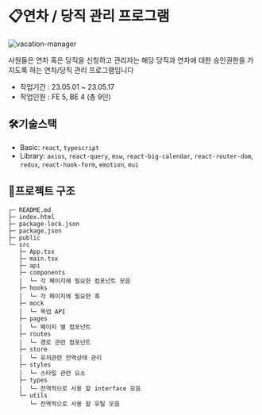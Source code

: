 # 📋연차 / 당직 관리 프로그램
![vacation-manager](https://github.com/lbw3973/FE_Mini/assets/75530371/13daf107-52ae-4921-ba8a-46727aa558d9)

사원들은 연차 혹은 당직을 신청하고 관리자는 해당 당직과 연차에 대한 승인권한을 가지도록 하는 연차/당직 관리 프로그램입니다

- 작업기간 : 23.05.01 ~ 23.05.17
- 작업인원 : FE 5,  BE 4 (총 9인)

## 🛠️기술스택

- Basic: `react`, `typescript`
- Library: `axios`, `react-query`, `msw`, `react-big-calendar`, `react-router-dom`, `redux`, `react-hook-form`, `emotion`, `mui`


## 📁프로젝트 구조

```
┌─ README.md
├─ index.html
├─ package-lock.json
├─ package.json
├─ public
└─ src
   ├─ App.tsx
   ├─ main.tsx
   ├─ api
   ├─ components
   │  └─ 각 페이지에 필요한 컴포넌트 모음
   ├─ hooks
   │  └─ 각 페이지에 필요한 훅
   ├─ mock
   │  └─ 목업 API
   ├─ pages
   │  └─ 페이지 별 컴포넌트
   ├─ routes
   │  └─ 경로 관련 컴포넌트
   ├─ store
   │  └─ 유저관련 전역상태 관리
   ├─ styles
   │  └─ 스타일 관련 요소
   ├─ types
   │  └─ 전역적으로 사용 할 interface 모음
   └─ utils
      └─ 전역적으로 사용 할 유틸 모음
```
